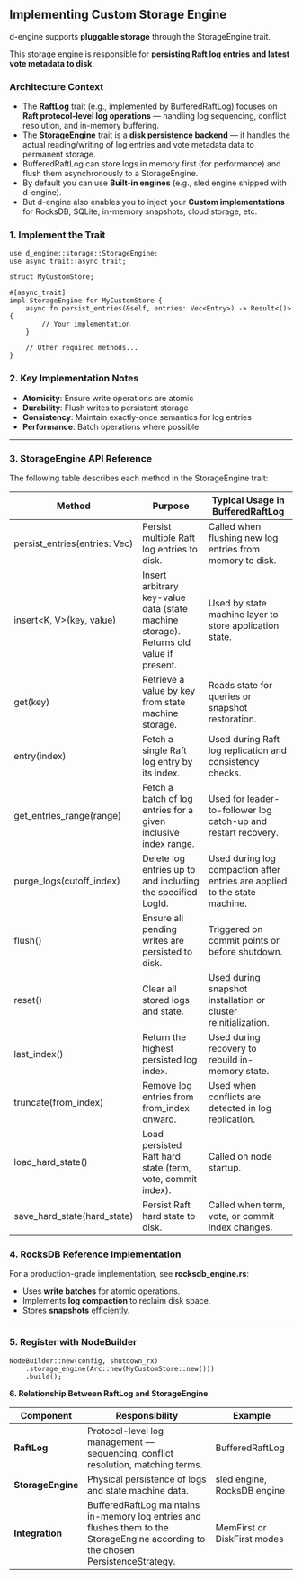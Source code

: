 ## **Implementing Custom Storage Engine**

d-engine supports **pluggable storage** through the StorageEngine trait.

This storage engine is responsible for **persisting Raft log entries and latest vote metadata to disk**.

### **Architecture Context**

- The **RaftLog** trait (e.g., implemented by BufferedRaftLog) focuses on **Raft protocol-level log operations** — handling log sequencing, conflict resolution, and in-memory buffering.
- The **StorageEngine** trait is a **disk persistence backend** — it handles the actual reading/writing of log entries and vote metadata data to permanent storage.
- BufferedRaftLog can store logs in memory first (for performance) and flush them asynchronously to a StorageEngine.
- By default you can use **Built-in engines** (e.g., sled engine shipped with d-engine).
- But d-engine also enables you to inject your **Custom implementations** for RocksDB, SQLite, in-memory snapshots, cloud storage, etc.

### 1. Implement the Trait

```rust,ignore
use d_engine::storage::StorageEngine;
use async_trait::async_trait;

struct MyCustomStore;

#[async_trait]
impl StorageEngine for MyCustomStore {
    async fn persist_entries(&self, entries: Vec<Entry>) -> Result<()> {
        // Your implementation
    }

    // Other required methods...
}
```

### **2. Key Implementation Notes**

- **Atomicity**: Ensure write operations are atomic
- **Durability**: Flush writes to persistent storage
- **Consistency**: Maintain exactly-once semantics for log entries
- **Performance**: Batch operations where possible

---

### **3. StorageEngine API Reference**

The following table describes each method in the StorageEngine trait:

| **Method**                           | **Purpose**                                                                            | **Typical Usage in** BufferedRaftLog                                       |
| ------------------------------------ | -------------------------------------------------------------------------------------- | -------------------------------------------------------------------------- |
| persist_entries(entries: Vec<Entry>) | Persist multiple Raft log entries to disk.                                             | Called when flushing new log entries from memory to disk.                  |
| insert<K, V>(key, value)             | Insert arbitrary key-value data (state machine storage). Returns old value if present. | Used by state machine layer to store application state.                    |
| get<K>(key)                          | Retrieve a value by key from state machine storage.                                    | Reads state for queries or snapshot restoration.                           |
| entry(index)                         | Fetch a single Raft log entry by its index.                                            | Used during Raft log replication and consistency checks.                   |
| get_entries_range(range)             | Fetch a batch of log entries for a given inclusive index range.                        | Used for leader-to-follower log catch-up and restart recovery.             |
| purge_logs(cutoff_index)             | Delete log entries up to and including the specified LogId.                            | Used during log compaction after entries are applied to the state machine. |
| flush()                              | Ensure all pending writes are persisted to disk.                                       | Triggered on commit points or before shutdown.                             |
| reset()                              | Clear all stored logs and state.                                                       | Used during snapshot installation or cluster reinitialization.             |
| last_index()                         | Return the highest persisted log index.                                                | Used during recovery to rebuild in-memory state.                           |
| truncate(from_index)                 | Remove log entries from from_index onward.                                             | Used when conflicts are detected in log replication.                       |
| load_hard_state()                    | Load persisted Raft hard state (term, vote, commit index).                             | Called on node startup.                                                    |
| save_hard_state(hard_state)          | Persist Raft hard state to disk.                                                       | Called when term, vote, or commit index changes.                           |

### **4. RocksDB Reference Implementation**

For a production-grade implementation, see **rocksdb_engine.rs**:

- Uses **write batches** for atomic operations.
- Implements **log compaction** to reclaim disk space.
- Stores **snapshots** efficiently.

---

### **5. Register with NodeBuilder**

```rust,ignore
NodeBuilder::new(config, shutdown_rx)
    .storage_engine(Arc::new(MyCustomStore::new()))
    .build();
```

**6. Relationship Between RaftLog and StorageEngine**

| **Component**     | **Responsibility**                                                                                                                 | **Example**                 |
| ----------------- | ---------------------------------------------------------------------------------------------------------------------------------- | --------------------------- |
| **RaftLog**       | Protocol-level log management — sequencing, conflict resolution, matching terms.                                                   | BufferedRaftLog             |
| **StorageEngine** | Physical persistence of logs and state machine data.                                                                               | sled engine, RocksDB engine |
| **Integration**   | BufferedRaftLog maintains in-memory log entries and flushes them to the StorageEngine according to the chosen PersistenceStrategy. | MemFirst or DiskFirst modes |
